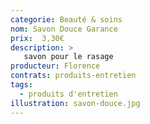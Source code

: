 ```yaml
---
categorie: Beauté & soins
nom: Savon Douce Garance
prix:  3,30€
description: >
   savon pour le rasage
producteur: Florence
contrats: produits-entretien
tags: 
  - produits d'entretien
illustration: savon-douce.jpg
---
```


